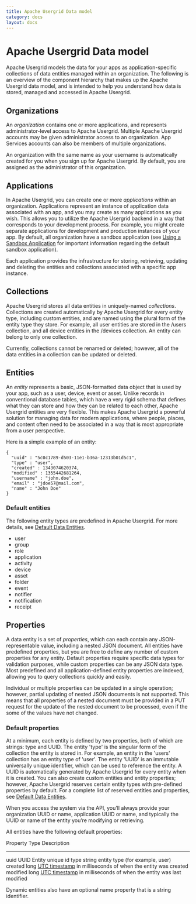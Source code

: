 ```yaml
---
title: Apache Usergrid Data model
category: docs
layout: docs
---
```


Apache Usergrid Data model
==========================

Apache Usergrid models the data for your apps as application-specific
collections of data entities managed within an organization. The
following is an overview of the component hierarchy that makes up the
Apache Usergrid data model, and is intended to help you understand how data
is stored, managed and accessed in Apache Usergrid.

Organizations
-------------

An *organization* contains one or more applications, and represents
administrator-level access to Apache Usergrid. Multiple Apache Usergrid
accounts may be given administrator access to an organization. App
Services accounts can also be members of multiple organizations.

An organization with the same name as your username is automatically
created for you when you sign up for Apache Usergrid. By default, you are
assigned as the administrator of this organization.

Applications
------------

In Apache Usergrid, you can create one or more *applications* within an
organization. Applications represent an instance of application data
associated with an app, and you may create as many applications as you
wish. This allows you to utilize the Apache Usergrid backend in a way that
corresponds to your development process. For example, you might create
separate applications for development and production instances of your
app. By default, all organization have a sandbox application (see [Using
a Sandbox Application](/using-sandbox-application) for important
information regarding the default sandbox application).

Each application provides the infrastructure for storing, retrieving,
updating and deleting the entities and collections associated with a
specific app instance.

Collections
-----------

Apache Usergrid stores all data entities in uniquely-named *collections*.
Collections are created automatically by Apache Usergrid for every entity
type, including custom entities, and are named using the plural form of
the entity type they store. For example, all user entities are stored in
the /users collection, and all device entities in the /devices
collection. An entity can belong to only one collection.

Currently, collections cannot be renamed or deleted; however, all of the
data entities in a collection can be updated or deleted.

Entities
--------

An *entity* represents a basic, JSON-formatted data object that is used
by your app, such as a user, device, event or asset. Unlike records in
conventional database tables, which have a very rigid schema that
defines what they can store and how they can be related to each other,
Apache Usergrid entities are very flexible. This makes Apache Usergrid a
powerful solution for managing data for modern applications, where
people, places, and content often need to be associated in a way that is
most appropriate from a user perspective.

Here is a simple example of an entity:

    {
      "uuid" : "5c0c1789-d503-11e1-b36a-12313b01d5c1",
      "type" : "user",
      "created" : 1343074620374,
      "modified" : 1355442681264,
      "username" : "john.doe",
      "email" : "jdoe57@mail.com",
      "name" : "John Doe"
    }

### Default entities

The following entity types are predefined in Apache Usergrid. For more
details, see [Default Data Entities](/default-data-entities).

-   user
-   group
-   role
-   application
-   activity
-   device
-   asset
-   folder
-   event
-   notifier
-   notification
-   receipt

Properties
----------

A data entity is a set of *properties*, which can each contain any
JSON-representable value, including a nested JSON document. All entities
have predefined properties, but you are free to define any number of
custom properties for any entity. Default properties require specific
data types for validation purposes, while custom properties can be any
JSON data type. Most predefined and all application-defined entity
properties are indexed, allowing you to query collections quickly and
easily.

Individual or multiple properties can be updated in a single operation;
however, partial updating of nested JSON documents is not supported.
This means that all properties of a nested document must be provided in
a PUT request for the update of the nested document to be processed,
even if the some of the values have not changed.

### Default properties

At a minimum, each entity is defined by two properties, both of which
are strings: type and UUID. The entity 'type' is the singular form of
the collection the entity is stored in. For example, an entity in the
'users' collection has an entity type of 'user'. The entity 'UUID' is an
immutable universally unique identifier, which can be used to reference
the entity. A UUID is automatically generated by Apache Usergrid for every
entity when it is created. You can also create custom entities and
entity properties; however, Apache Usergrid reserves certain entity types
with pre-defined properties by default. For a complete list of reserved
entities and properties, see [Default Data
Entities](/default-data-entities).

When you access the system via the API, you’ll always provide your
organization UUID or name, application UUID or name, and typically the
UUID or name of the entity you’re modifying or retrieving.

All entities have the following default properties:

  Property   Type     Description
  ---------- -------- -------------------------------------------------------------------------------------------------------------------------------
  uuid       UUID     Entity unique id
  type       string   entity type (for example, user)
  created    long     [UTC timestamp](http://en.wikipedia.org/wiki/Coordinated_Universal_Time) in milliseconds of when the entity was created
  modified   long     [UTC timestamp](http://en.wikipedia.org/wiki/Coordinated_Universal_Time) in milliseconds of when the entity was last modified

Dynamic entities also have an optional name property that is a string
identifier.
